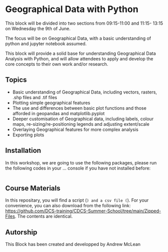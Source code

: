 # Geographical Data with Python 
This block will be divided into two sections from 09:15-11:00 and 11:15-	13:15 on Wednesday the 9th of June.  

The focus will be on Geographical Data, with a basic understanding of python and jupyter notebook assumed.

This block will provide a solid base for understanding Geographical Data Analysis with Python, and will allow attendees to apply and develop the core concepts to their own work and/or research.

## Topics
* Basic understanding of Geographical Data, including vectors, rasters, .shp files and .tif files 
* Plotting simple geographical features 
* The use and differences between basic plot functions and those afforded in geopandas and matplotlib.pyplot 
* Deeper customisation of Geographical data, including labels, colour maps, re-sizing/re-positioning legends and adjusting extent/scale 
* Overlaying Geographical features for more complex analysis 
* Exporting plots 

## Installation
In this workshop, we are going to use the following packages, please run the following codes in your ... console if you have not installed before:

```
```

## Course Materials
In this repositary, you will find a  script (``) and a csv file (``). For your convenience, you can also download from the following link: https://github.com/DCS-training/CDCS-Summer-School/tree/main/Zipped-Files. The contents are identical.



## Autorship
This Block has been created and developped by Andrew McLean 
